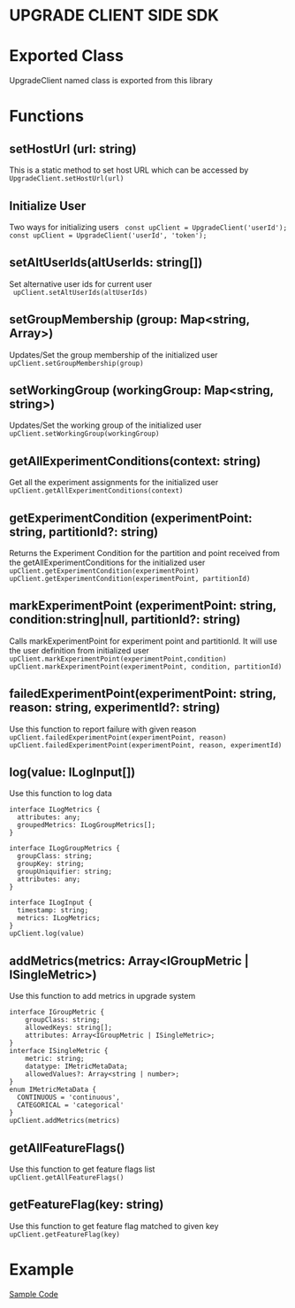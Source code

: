 # UPGRADE CLIENT SIDE SDK
# Exported Class
UpgradeClient named class is exported from this library

# Functions

## setHostUrl (url: string)
This is a static method to set host URL which can be accessed by  
```UpgradeClient.setHostUrl(url)```

## Initialize User
Two ways for initializing users 
``` const upClient = UpgradeClient('userId');```
``` const upClient = UpgradeClient('userId', 'token');```

## setAltUserIds(altUserIds: string[])
Set alternative user ids for current user  
``` upClient.setAltUserIds(altUserIds)```

## setGroupMembership (group: Map<string, Array<string>>)
Updates/Set the group membership of the initialized user  
```upClient.setGroupMembership(group)```

## setWorkingGroup (workingGroup: Map<string, string>)
Updates/Set the working group of the initialized user  
```upClient.setWorkingGroup(workingGroup)```

## getAllExperimentConditions(context: string)
Get all the experiment assignments for the initialized user  
```upClient.getAllExperimentConditions(context)```

## getExperimentCondition (experimentPoint: string, partitionId?: string)
Returns the Experiment Condition for the partition and point received from the getAllExperimentConditions for the initialized user  
```upClient.getExperimentCondition(experimentPoint)```  
```upClient.getExperimentCondition(experimentPoint, partitionId)```

## markExperimentPoint (experimentPoint: string, condition:string|null, partitionId?: string)
Calls markExperimentPoint for experiment point and partitionId. It will use the user definition from initialized user  
```upClient.markExperimentPoint(experimentPoint,condition)```  
```upClient.markExperimentPoint(experimentPoint, condition, partitionId)```

## failedExperimentPoint(experimentPoint: string, reason: string, experimentId?: string)
Use this function to report failure with given reason  
```upClient.failedExperimentPoint(experimentPoint, reason)```  
```upClient.failedExperimentPoint(experimentPoint, reason, experimentId)```

## log(value: ILogInput[])
Use this function to log data
```
interface ILogMetrics {
  attributes: any;
  groupedMetrics: ILogGroupMetrics[];
}

interface ILogGroupMetrics {
  groupClass: string;
  groupKey: string;
  groupUniquifier: string;
  attributes: any;
}

interface ILogInput {
  timestamp: string;
  metrics: ILogMetrics;
}
upClient.log(value)
```

## addMetrics(metrics: Array<IGroupMetric | ISingleMetric>)
Use this function to add metrics in upgrade system

```
interface IGroupMetric {
    groupClass: string;
    allowedKeys: string[];
    attributes: Array<IGroupMetric | ISingleMetric>;
}
interface ISingleMetric {
    metric: string;
    datatype: IMetricMetaData;
    allowedValues?: Array<string | number>;
}
enum IMetricMetaData {
  CONTINUOUS = 'continuous',
  CATEGORICAL = 'categorical'
}
upClient.addMetrics(metrics)
```

## getAllFeatureFlags()
Use this function to get feature flags list  
```upClient.getAllFeatureFlags()```  

## getFeatureFlag(key: string)
Use this function to get feature flag matched to given key
```upClient.getFeatureFlag(key)```  

# Example
[Sample Code](https://gist.github.com/JD2455/819b178bd43fc3da376eb2d6ddc55c3b "Sample Code")

